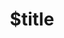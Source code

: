 ---
title: $title
second_title: Aspose.Note สำหรับ .NET API Reference
description: $description
type: docs
weight: $weight
url: /th/net/$ref/
---